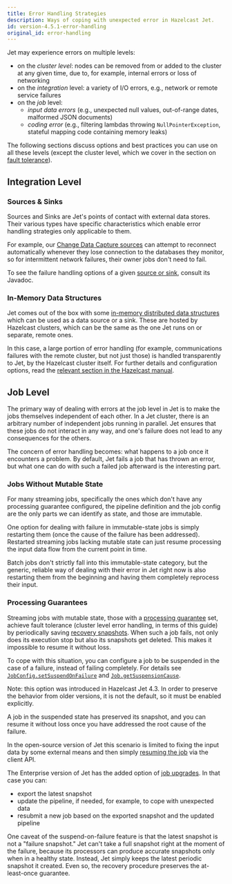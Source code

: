 ```yaml
---
title: Error Handling Strategies
description: Ways of coping with unexpected error in Hazelcast Jet.
id: version-4.5.1-error-handling
original_id: error-handling
---
```


Jet may experience errors on multiple levels:

* on the *cluster level*: nodes can be removed from or added to the
  cluster at any given time, due to, for example, internal errors or
  loss of networking
* on the *integration* level: a variety of I/O errors, e.g., network or
  remote service failures
* on the *job* level:
  * *input data errors* (e.g., unexpected null values, out-of-range
    dates, malformed JSON documents)
  * *coding error* (e.g., filtering lambdas throwing
    `NullPointerException`, stateful mapping code containing memory
    leaks)

The following sections discuss options and best practices you can use on
all these levels (except the cluster level, which we cover in the
section on [fault tolerance](../architecture/fault-tolerance)).

## Integration Level

### Sources & Sinks

Sources and Sinks are Jet's points of contact with external data stores.
Their various types have specific characteristics which enable error
handling strategies only applicable to them.

For example, our [Change Data Capture
sources](sources-sinks#change-data-capture-cdc) can attempt to reconnect
automatically whenever they lose connection to the databases they
monitor, so for intermittent network failures, their owner jobs don't
need to fail.

To see the failure handling options of a given [source or
sink](sources-sinks), consult its Javadoc.

### In-Memory Data Structures

Jet comes out of the box with some [in-memory distributed data
structures](data-structures) which can be used as a data source or a
sink. These are hosted by Hazelcast clusters, which can be the same as
the one Jet runs on or separate, remote ones.

In this case, a large portion of error handling (for example,
communications failures with the remote cluster, but not just those) is
handled transparently to Jet, by the Hazelcast cluster itself. For
further details and configuration options, read the [relevant section in
the Hazelcast
manual](https://docs.hazelcast.org/docs/latest/manual/html-single/#handling-failures).

## Job Level

The primary way of dealing with errors at the job level in Jet is to
make the jobs themselves independent of each other. In a Jet cluster,
there is an arbitrary number of independent jobs running in parallel.
Jet ensures that these jobs do not interact in any way, and one's
failure does not lead to any consequences for the others.

The concern of error handling becomes: what happens to a job once it
encounters a problem. By default, Jet fails a job that has thrown an
error, but what one can do with such a failed job afterward is the
interesting part.

### Jobs Without Mutable State

For many streaming jobs, specifically the ones which don't have any
processing guarantee configured, the pipeline definition and the job
config are the only parts we can identify as state, and those are
immutable.

One option for dealing with failure in immutable-state jobs is simply
restarting them (once the cause of the failure has been addressed).
Restarted streaming jobs lacking mutable state can just resume
processing the input data flow from the current point in time.

Batch jobs don't strictly fall into this immutable-state category, but
the generic, reliable way of dealing with their error in Jet right now
is also restarting them from the beginning and having them completely
reprocess their input.

### Processing Guarantees

Streaming jobs with mutable state, those with a [processing
guarantee](../architecture/fault-tolerance#processing-guarantee-is-a-shared-concern)
set, achieve fault tolerance (cluster level error handling, in terms
of this guide) by periodically saving [recovery
snapshots](../architecture/fault-tolerance#distributed-snapshot). When
such a job fails, not only does its execution stop but also its
snapshots get deleted. This makes it impossible to resume it without
loss.

To cope with this situation, you can configure a job to be suspended in
the case of a failure, instead of failing completely. For details see
[`JobConfig.setSuspendOnFailure`](/javadoc/4.5.1/com/hazelcast/jet/config/JobConfig.html#setSuspendOnFailure(boolean))
and
[`Job.getSuspensionCause`](/javadoc/4.5.1/com/hazelcast/jet/Job.html#getSuspensionCause()).

Note: this option was introduced in Hazelcast Jet 4.3. In order to
preserve the behavior from older versions, it is not the default, so it
must be enabled explicitly.

A job in the suspended state has preserved its snapshot, and you can
resume it without loss once you have addressed the root cause of the
failure.

In the open-source version of Jet this scenario is limited to fixing the
input data by some external means and then simply [resuming the
job](../operations/job-management#restarting) via the client API.

The Enterprise version of Jet  has the added option of [job
upgrades](../enterprise/job-update). In that case you can:

* export the latest snapshot
* update the pipeline, if needed, for example, to cope with unexpected
  data
* resubmit a new job based on the exported snapshot and the updated
  pipeline

One caveat of the suspend-on-failure feature is that the latest snapshot
is not a "failure snapshot." Jet can't take a full snapshot right at the
moment of the failure, because its processors can produce accurate
snapshots only when in a healthy state. Instead, Jet simply keeps the
latest periodic snapshot it created. Even so, the recovery procedure
preserves the at-least-once guarantee.

